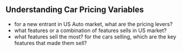 ## Understanding Car Pricing Variables

- for a new entrant in US Auto market, what are the pricing levers?
- what features or a combination of features sells in US market?
- what features sell the most? for the cars selling, which are the key features that made them sell? 